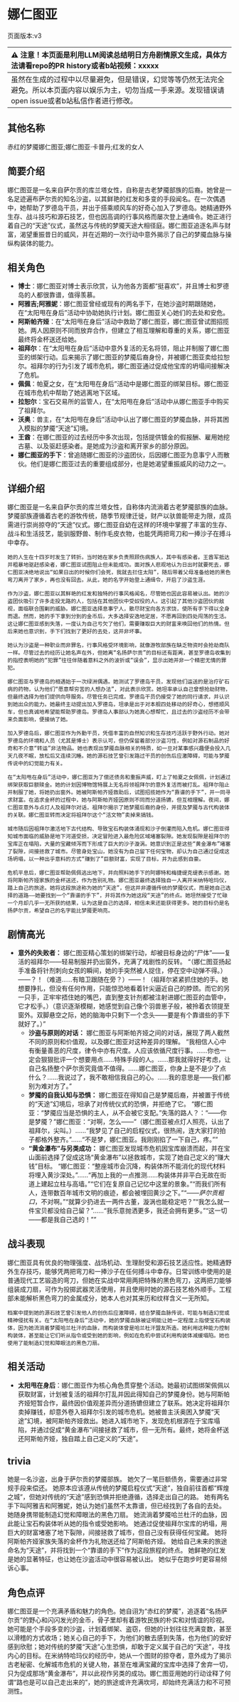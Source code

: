 # 娜仁图亚
页面版本:v3
 

| :warning: 注意！本页面是利用LLM阅读总结明日方舟剧情原文生成，具体方法请看repo的PR history或者b站视频：xxxxx           |
|:----------------------------|
| 虽然在生成的过程中以尽量避免，但是错误，幻觉等等仍然无法完全避免。所以本页面内容以娱乐为主，切勿当成一手来源。发现错误请open issue或者b站私信作者进行修改。|



## 其他名称
赤红的梦魇娜仁图亚;娜仁图亚·卡普丹;红发的女人
## 简要介绍
娜仁图亚是一名来自萨尔贡的库兰塔女性，自称是古老梦魇部族的后裔。她曾是一名足迹遍布萨尔贡的知名沙盗，以其鲜艳的红发和多变的手段闻名。在一次偶遇中，她帮助了罗德岛干员，并出于搭乘顺风车的好奇心加入了罗德岛。她精通野外生存、战斗技巧和源石技艺，但也因高调的行事风格而屡次登上通缉令。她正进行着自己的“天途”仪式，虽然这与传统的梦魇天途大相径庭。娜仁图亚追逐名声与财富，渴望重振昔日的威风，并在近期的一次行动中意外揭示了自己的梦魇血脉与操纵构装体的能力。
## 相关角色
-   **博士**：娜仁图亚对博士表示欣赏，认为他各方面都“挺喜欢”，并且博士和罗德岛的人都很靠谱，值得羡慕。
-   **阿雅吉;阿雅妮**：娜仁图亚曾经或现有的两名手下，在她沙盗时期跟随她，在“太阳甩在身后”活动中协助她执行计划。娜仁图亚关心她们的去处和安危。
-   **阿斯帕齐娅**：在“太阳甩在身后”活动中救助了娜仁图亚，娜仁图亚曾试图招揽她。两人因原则不同而放弃合作，但建立了相互理解和尊重的关系，娜仁图亚最终将金杯送还给她。
-   **祖拜尔**：在“太阳甩在身后”活动中意外复活的无名将领，阻止并制服了娜仁图亚的绑架行动。后来揭示了娜仁图亚的梦魇后裔身份，并被娜仁图亚卖给拉恕尔。祖拜尔的行为引发了城市危机，娜仁图亚通过促成他宝库的坍塌间接解决了危机。
-   **佩佩**：帕夏之女，在“太阳甩在身后”活动中是娜仁图亚的绑架目标。娜仁图亚在城市危机中帮助了她逃离地下区域。
-   **拉恕尔**：宝石交易所的监管人，在“太阳甩在身后”活动中从娜仁图亚手中购买了祖拜尔。
-   **沃奥**：兽主，在“太阳甩在身后”活动中认出了娜仁图亚的梦魇血脉，并将其困入模拟的梦魇“天途”幻境。
-   **王酋**：在娜仁图亚的过去经历中多次出现，包括提供镀金的假报酬、雇用她挖古墓、以及驱赶感染者。是她成为沙盗和离开家乡的部分原因。
-   **娜仁图亚的手下**：曾追随娜仁图亚的沙盗团伙，后因娜仁图亚为息事宁人而散伙。他们是娜仁图亚过去的重要组成部分，也是她渴望重振威风的动力之一。
## 详细介绍
娜仁图亚是一名来自萨尔贡的库兰塔女性，自称体内流淌着古老梦魇部族的血脉。梦魇部族遵循着古老的游牧传统，随季节规律迁徙，财产以驮兽能带走为限，成员需进行崇尚掠夺的“天途”仪式。娜仁图亚自幼在这样的环境中掌握了丰富的生存、战斗和生活技艺，能驯服野兽、制作毛皮衣物，也能凭两把弯刀和一捧沙子在搏斗中幸存。

    她的人生在十四岁时发生了转折。当时她在家乡负责照顾伤病族人，其中有感染者。王酋军抵达并粗暴地驱赶感染者，娜仁图亚试图阻止但未能成功。面对族人悲观地认为日出时就要死去，娜仁图亚决绝地说出“如果日出的时候你们会死，我就去拦住太阳”，随后带着父母准备给她的黑色弯刀离开了家乡，再也没有回去。从此，她的名字开始登上通缉令，开启了沙盗生涯。

    作为沙盗，娜仁图亚以其鲜艳的红发和独特的行事风格闻名，尽管她也因此容易被认出。她的沙盗团伙吸引了许多走投无路的人，包括在其他团伙中受奴役的人。这引起了其他沙盗团伙的敌视，面临联合围剿的威胁。娜仁图亚选择息事宁人，散尽财宝向各方求饶，使所有手下得以全身而退。然而，她的手下拿到分到的金币后，大多选择安逸地定居，不愿再回到四处闯荡的生活。这让娜仁图亚感到失落，一度认为自己亏欠了他们，需要赚取巨大的财富来唤回他们的热情。但后来她也意识到，手下们找到了更好的去处，这并非坏事。

    她认为沙盗是一种职业而非罪名，行事风格受环境影响，就像游牧部族在缺乏物资时会抢劫商队一样。尽管过去的经历让她名声在外，但她离“名扬萨尔贡”的目标还有距离，甚至罗德岛收集到的指控表明她的“犯罪”往往伴随着意料之外的波折或“误会”，显示出她并非一个精密无情的罪犯。

    娜仁图亚与罗德岛的相遇始于一次绿洲偶遇。她测试了罗德岛干员，发现他们运送的是治疗矿石病的药物，认为他们“愿意帮穷苦的人想办法”，对此表示欣赏。她坦率承认自己曾想抢劫财物，但最终选择为他们提供向导服务。尽管任务已完成，罗德岛干员仍接受了她的同行请求，并认识到她出众的能力。她最终主动提出加入罗德岛，坦承是出于对本舰四处移动的好奇心，想搭顺风车，但也真诚地希望能帮助罗德岛。罗德岛人事部认为她真心想帮忙，且过去的沙盗经历不会带来负面影响，便接纳了她。

    加入罗德岛后，娜仁图亚作为外勤干员，凭借丰富的自然知识和生存技巧活跃于野外行动。她对罗德岛的环境和人员（尤其是博士）表示认可，但仍保留着部分沙盗习性，例如对源石制品的好奇和不介意“转运”非法物品。她也表现出梦魇血脉相关的特质，如一旦对某事感兴趣便会投入几天几夜不眠，放松后又连续沉睡。她的源石技艺曾引发路过干员的创伤后应激障碍，可能与梦魇传说中的幻觉能力有关。

    在“太阳甩在身后”活动中，娜仁图亚为了偿还债务和重振声威，盯上了帕夏之女佩佩，计划通过绑架获取巨额赎金。她的计划因博物馆特展上无名将领祖拜尔的意外复活而被打乱。祖拜尔阻止并制服了她，将她扔出窗外。她被阿斯帕齐娅救助后，试图招揽她作为“靠谱的手下”，并一同寻求财富。在追求金杯的过程中，她与阿斯帕齐娅因原则不同而分道扬镳，但互相理解。夜间，娜仁图亚意外与点灯人及祖拜尔对话，祖拜尔揭示了她梦魇后裔的身份，并提及梦魇与古代构装体的关联。娜仁图亚转而决定将祖拜尔这个“活文物”卖掉来搞钱。

    城市随后因祖拜尔激活地下古代结构、导致宝石构装体涌现和沙子倒灌而陷入危机。娜仁图亚得知城市面临的威胁是地下河道受损，决定冒险进入最危险区域堵塞裂隙。她发现裂隙是祖拜尔的宝库正在塌陷，大量的宝藏倾泻而下形成了巨大的沙子漩涡。她意识到正是这些“黄金瀑布”堵塞了裂隙，间接拯救了城市。尽管身处宝山，她没有为自己留下任何宝物，却认为自己通过促成这场坍塌，以一种出乎意料的方式“赚到了”巨额财富，实现了目标，并为此感到自豪。

    危机平息后，娜仁图亚帮助佩佩逃出地下，并向照料她手下的阿娜特和梅捷缇克缇表示感谢。她将阿斯帕齐娅家族的金杯送还，作为告别礼物。娜仁图亚最终选择独自一人离开米纳特哈玛仪，踏上自己的旅途。她将这段旅途称为她的“天途”，但这并非遵循传统的梦魇仪式，而是她自己选择的道路——她要找到一个“靠谱的手下”，并将其作为她这段“天途”的终点。她坦然接受了忙碌一个月却几乎一无所获的结果，认为这是自己的选择，相信未来还能获得更多。她的目标仍是名扬萨尔贡，希望自己的名字能比梦魇更响亮。
## 剧情高光
*   **意外的失败者：**
        娜仁图亚精心策划的绑架行动，却被目标身边的“尸体”——复活的祖拜尔——轻易制服并扔出窗外，充满了戏剧性的反转。
        “（娜仁图亚扬起手准备将针剂刺向女孩的瞬间，她的手突然被人捉住，停在空中动弹不得。）——？！（难道......有暗卫跟随在旁？）——！（祖拜尔紧紧抓住她的手。她想要挣扎，但没有任何作用，只能惊恐地看着针尖逼近自己的脖颈。而它的另一只手，正牢牢捂住她的嘴巴，直到整支针剂都被注射进娜仁图亚的血管中，它才松手。）（意识逐渐模糊，她感觉到自己像个羽兽崽子般，被拎着衣领提至窗外。双脚悬空之际，她的脑海中只剩下一个念头——要是有个靠谱些的手下就好了。）”
    *   **沙盗与原则的对话：**
        娜仁图亚与阿斯帕齐娅之间的对话，展现了两人截然不同的原则和价值观，以及娜仁图亚对这种差异的理解。
        “我相信人心中有衡量善恶的尺度，律令中亦有尺度。人应该依循尺度行事。......你也一定会狠狠批评一个想要用点......特殊手段的人。......那我就得好好考虑，让自己名扬整个萨尔贡究竟值不值得。......娜仁图亚，你身上是不是少了点什么？......我说过了，我不敢相信我自己的心。......我的意思是——我们都别为难对方了。”
    *   **梦魇的自我认知与恐惧：**
        娜仁图亚在得知自己是梦魇后裔，并被置于传统的“天途”幻境后，坦承了对传统仪式的恐惧，并拒绝了它。
        “娜仁图亚：“梦魇应当是恐惧的主人，从不会被它支配。”失落的路人？：“——你是梦魇？”娜仁图亚：“对啊，怎么——”（娜仁图亚被点灯人照亮，认出了祖拜尔，尖叫。）......“我梦见了自己的启程仪式，很热闹，连大家打的拍子都格外整齐。”......“不是梦，娜仁图亚。我刚刚掐了一下自己，疼。””
    *   **“黄金瀑布”与另类成功：**
        娜仁图亚发现城市危机因宝库崩溃而起，并在宝山面前选择了促成这场“黄金瀑布”以拯救城市，实现了她自己定义的“赚大钱”目标。
        “娜仁图亚：“整座城市会沉降，构装体所不能消化的现代材料将埋入黄沙深处。”......“再加上我的一点推测......构装体并非平白无故在街道上建起立柱与高墙。”“它们在复原自己记忆中这里的景象。”“而我们所有人，连带数百年城市文明的痕迹，都会被埋回黄沙之下。”“——*萨尔贡粗口*，不对啊。”“就算少扔进去一两件古董，漩涡也能稳定吧？”“我怎么就一件宝贝都没给自己留？”......“我乐意抛洒更多，我还会拥有更多。”“这一切——都是我自己选的！””
## 战斗表现
娜仁图亚具有优良的物理强度、战场机动、生理耐受和源石技艺适应性。她精通野外生存技巧，能够凭两把弯刀和一捧沙子在任何搏斗中幸存。日常训练中使用的是普通现代工艺锻造的弯刀，但她在实战中常用两把特殊的黑色弯刀，这两把刀能够组装成刀扇，可作为投掷武器灵活使用，并且使用时她的源石技艺格外顺手。工程部未能解析黑色弯刀的金属成分，她本人也对其来历和纹样含义一无所知。

    档案中提到她的源石技艺曾引发他人的创伤后应激障碍，结合梦魇血脉传说，可能与制造幻觉或精神侵扰有关。在“太阳甩在身后”活动中，她的梦魇血脉被证明能让她一定程度上指使宝石构装体，因为她流淌着梦魇哈兰杜汗的血脉，而构装体曾是哈兰杜汗盟友所造。她利用这种能力控制构装体，甚至能让它们听从指令或受到她的影响，例如在危机中尝试利用构装体减缓塌陷。她也使用了能制造幻觉和障眼法的黑色刀扇。
## 相关活动
-   **太阳甩在身后**：娜仁图亚作为核心角色贯穿整个活动。她最初试图绑架佩佩以获取财富，计划被复活的祖拜尔打乱并因此得知自己的梦魇身份。她与阿斯帕齐娅短暂合作，最终因价值观差异而分道扬镳但建立了联系。她决定将祖拜尔卖掉赚钱，却意外卷入祖拜尔引发的城市危机。她被兽主沃奥困入梦魇“天途”幻境，被阿斯帕齐娅救出。她进入城市地下，发现危机根源在于宝库塌陷，并通过促成“黄金瀑布”间接拯救了城市，但一无所有。最终，她将金杯送还阿斯帕齐娅，独自踏上自己定义的“天途”。
## trivia
她是一名沙盗，出身于萨尔贡的梦魇部族。
    她欠了一笔巨额债务，需要通过非常规手段来偿还。
    她原本应该遵从传统的梦魇启程仪式“天途”，独自前往首都“辉煌之城”，但她对传统的“天途”感到恐惧并拒绝遵循，选择走出自己的路。
    她有两名手下叫阿雅吉和阿雅妮，她认为她们虽然不太靠谱，但已经找到了各自的去处。
    她随身携带能制造幻觉和障眼法的黑色刀扇。
    她流淌着梦魇哈兰杜汗的血脉，因此能让宝石构装体听从她的指令或受她影响。
    她通过促使祖拜尔宝库的坍塌，用巨大的财富堵塞了地下裂隙，间接拯救了城市，但自己没有获得任何宝藏。
    她将阿斯帕齐娅家族失落的金杯作为礼物送还给了阿斯帕齐娅。
    她给自己未来的旅途命名为“天途”，并将找到一个“靠谱的手下”作为这段旅程的终点。
    她鲜艳的红发是她的显著特征，也让她在沙盗活动中很容易被认出。
    她似乎在跑步时更容易倾诉心事。
## 角色点评
娜仁图亚是一个充满矛盾和魅力的角色。她自诩为“赤红的梦魇”，追逐着“名扬萨尔贡”的野心和闪闪发光的金币，骨子里却有着游牧民族的朴实和对情谊的珍视。她可能是个手段多变的沙盗，计划着绑架、盗窃，但她的计划往往充满变数，甚至以滑稽的方式收场；她关心自己的手下，为他们的散去感到失落，也为他们的安好感到欣慰；她对传统的梦魇“天途”心生恐惧，却敢于定义属于自己的“天途”，寻找内心的目标。在米纳特哈玛仪的经历中，她从一个图财的掠夺者，意外成为了揭示古老秘密、化解城市危机的关键人物，甚至在堆满宝藏的宝库中选择了舍弃一切，只为促成那场“黄金瀑布”，并以此视作另类的成功。娜仁图亚用她的行动诠释了何谓“路也是可以自己走出来的”，她的旅途或许充满坎坷，却始终充满活力和不可预测性。